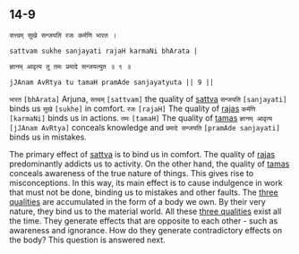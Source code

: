 ## 14-9


```shloka-sa
सत्त्वम् सुखे सन्जयति रजः कर्मणि भारत ।
```
```shloka-sa-hk
sattvam sukhe sanjayati rajaH karmaNi bhArata |
```
```shloka-sa
ज्ञानम् आवृत्य तु तमः प्रमादे सन्जयत्युत ॥ ९ ॥
```
```shloka-sa-hk
jJAnam AvRtya tu tamaH pramAde sanjayatyuta || 9 ||
```

`भारत` `[bhArata]` Arjuna, `सत्त्वम्` `[sattvam]` the quality of [sattva](sattva) `सन्जयति` `[sanjayati]` binds us `सुखे` `[sukhe]` in comfort. `रजः` `[rajaH]` The quality of [rajas](rajas) `कर्मणि` `[karmaNi]` binds us in actions. `तमः` `[tamaH]` The quality of [tamas](tamas) `ज्ञानम् आवृत्य` `[jJAnam AvRtya]` conceals knowledge and `प्रमादे सन्जयति` `[pramAde sanjayati]` binds us in mistakes.

The primary effect of [sattva](sattva) is to bind us in comfort. 
The quality of [rajas](rajas) predominantly addicts us to activity. 
On the other hand, the quality of [tamas](tamas) conceals awareness of the true nature of things. This gives rise to misconceptions. In this way, its main effect is to cause indulgence in work that must not be done, binding us to mistakes and other faults.
The [three qualities](satva_rajas_tamas) are accumulated in the form of a body we own. By their very nature, they bind us to the material world. 
All these [three qualities](satva_rajas_tamas) exist all the time. They generate effects that are opposite to each other - such as awareness and ignorance. How do they generate contradictory effects on the body? This question is answered next.

